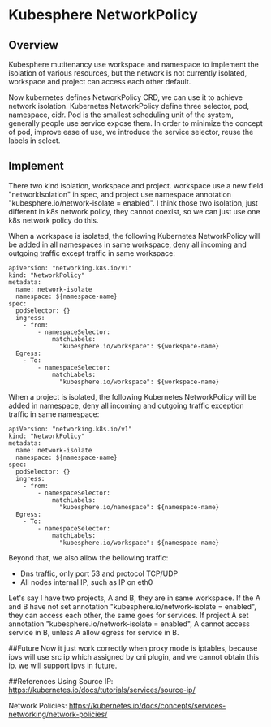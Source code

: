 # Kubesphere NetworkPolicy

## Overview
Kubesphere mutitenancy use workspace and namespace to implement the
isolation of various resources, but the network is not currently isolated,
workspace and project can access each other default.

Now kubernetes defines NetworkPolicy CRD, we can use it to achieve network
isolation. Kubernetes NetworkPolicy define three selector, pod, namespace, cidr. 
Pod is the smallest scheduling unit of the system, generally people use service
expose them. In order to  minimize the concept of pod, improve ease of use, we 
introduce the service selector, reuse the labels in select.


## Implement
There two kind isolation, workspace and project. workspace use a new field
"networkIsolation" in spec, and project use namespace annotation 
"kubesphere.io/network-isolate = enabled". I think those two isolation,
just different in k8s network policy, they cannot coexist, so we can just
use one k8s network policy do this.

When a workspace is isolated, the following Kubernetes NetworkPolicy will
be added in all namespaces in same workspace, deny all incoming and outgoing traffic
except traffic in same workspace:
```
apiVersion: "networking.k8s.io/v1"
kind: "NetworkPolicy"
metadata:
  name: network-isolate
  namespace: ${namespace-name}
spec:
  podSelector: {}
  ingress:
    - from:
        - namespaceSelector:
            matchLabels:
              "kubesphere.io/workspace": ${workspace-name}
  Egress:
    - To:
        - namespaceSelector:
            matchLabels:
              "kubesphere.io/workspace": ${workspace-name}
```
              
When a project is isolated, the following Kubernetes NetworkPolicy will be
added in namespace, deny all incoming and outgoing traffic exception traffic
in same namespace:
```
apiVersion: "networking.k8s.io/v1"
kind: "NetworkPolicy"
metadata:
  name: network-isolate
  namespace: ${namespace-name}
spec:
  podSelector: {}
  ingress:
    - from:
        - namespaceSelector:
            matchLabels:
              "kubesphere.io/namespace": ${namespace-name}
  Egress:
    - To:
        - namespaceSelector:
            matchLabels:
              "kubesphere.io/workspace": ${namespace-name}
```
              
Beyond that, we also allow the bellowing traffic:
* Dns traffic, only port 53 and protocol TCP/UDP
* All nodes internal IP, such as IP on eth0

Let's say I have two projects, A and B, they are in same workspace. If 
the A and B have not set annotation "kubesphere.io/network-isolate = enabled",
they can access each other, the same goes for services. If project A set 
annotation "kubesphere.io/network-isolate = enabled", A cannot access service 
 in B, unless A allow egress for service in B.

##Future
Now it just work correctly when proxy mode is iptables, because ipvs will use src ip 
which assigned by cni plugin, and we cannot obtain this ip. we will support ipvs in 
future.

##References
Using Source IP: https://kubernetes.io/docs/tutorials/services/source-ip/

Network Policies: https://kubernetes.io/docs/concepts/services-networking/network-policies/
